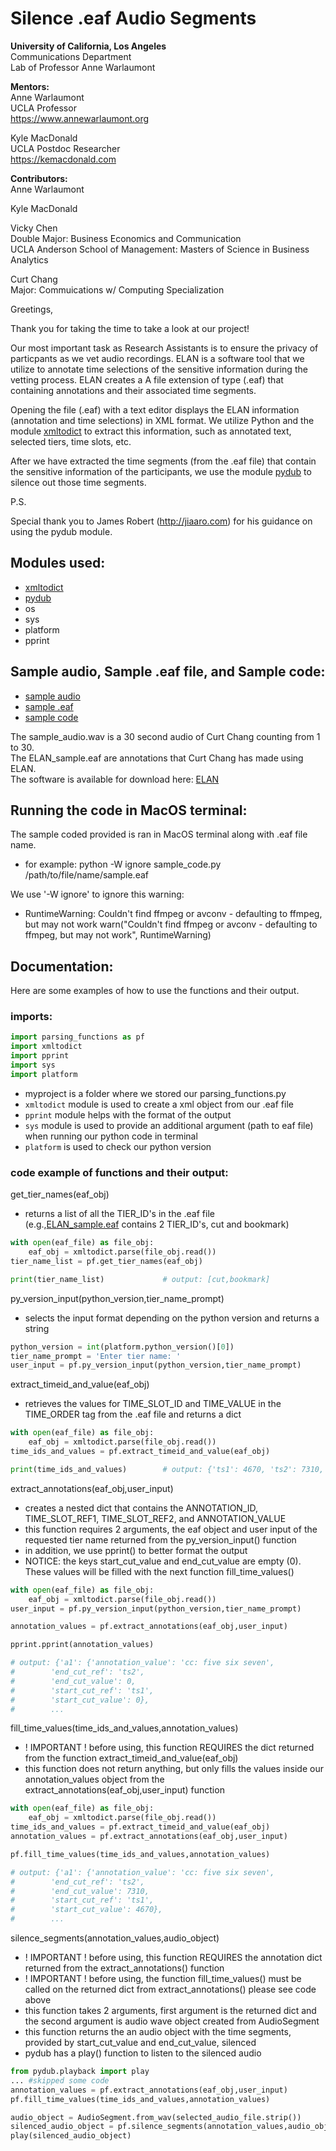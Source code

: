 # Silence .eaf Audio Segments

**University of California, Los Angeles**\
Communications Department\
Lab of Professor Anne Warlaumont

**Mentors:**\
Anne Warlaumont\
UCLA Professor\
https://www.annewarlaumont.org

Kyle MacDonald\
UCLA Postdoc Researcher\
https://kemacdonald.com

**Contributors:**\
Anne Warlaumont

Kyle MacDonald

Vicky Chen\
Double Major: Business Economics and Communication\
UCLA Anderson School of Management: Masters of Science in Business Analytics

Curt Chang\
Major: Commuications w/ Computing Specialization


Greetings,

Thank you for taking the time to take a look at our project!

Our most important task as Research Assistants is to ensure the privacy of particpants as we vet audio recordings.  ELAN is
a software tool that we utilize to annotate time selections of the sensitive information during the vetting process.  ELAN
creates a A file extension of type (.eaf) that containing annotations and their associated time segments.  

Opening the file (.eaf) with a text editor displays the ELAN information (annotation and time selections) in XML format.  We
utilize Python and the module [xmltodict](https://pypi.org/project/xmltodict/) to extract this information, such as annotated text, selected tiers, time slots, etc.  

After we have extracted the time segments (from the .eaf file) that contain the sensitive information of the
participants, we use the module [pydub](https://pypi.org/project/pydub/) to silence out those time segments.

P.S.

Special thank you to James Robert (http://jiaaro.com) for his guidance on using the pydub module.


## Modules used:
- [xmltodict](https://pypi.org/project/xmltodict/)
- [pydub](https://pypi.org/project/pydub/)
- os
- sys
- platform
- pprint

## Sample audio, Sample .eaf file, and Sample code:
- [sample audio](https://github.com/truc-c/Comm-Lab-Project/blob/master/sample_audio.wav)
- [sample .eaf](https://github.com/truc-c/Comm-Lab-Project/blob/master/ELAN_sample.eaf)
- [sample code](https://github.com/truc-c/Comm-Lab-Project/blob/master/sample_code.py)

The sample_audio.wav is a 30 second audio of Curt Chang counting from 1 to 30.\
The ELAN_sample.eaf are annotations that Curt Chang has made using ELAN.\
The software is available for download here: [ELAN](https://tla.mpi.nl/tools/tla-tools/elan/)

## Running the code in MacOS terminal:
The sample coded provided is ran in MacOS terminal along with .eaf file name.
- for example: python -W ignore sample_code.py /path/to/file/name/sample.eaf

We use '-W ignore' to ignore this warning:
-  RuntimeWarning: Couldn't find ffmpeg or avconv - defaulting to ffmpeg, but may not work
  warn("Couldn't find ffmpeg or avconv - defaulting to ffmpeg, but may not work", RuntimeWarning)



## Documentation:
Here are some examples of how to use the functions and their output.

### imports:
```python
import parsing_functions as pf
import xmltodict
import pprint
import sys
import platform
```

- myproject is a folder where we stored our parsing_functions.py
- `xmltodict` module is used to create a xml object from our .eaf file
- `pprint` module helps with the format of the output
- `sys` module is used to provide an additional argument (path to eaf file) when running our python code in terminal
- `platform` is used to check our python version

### code example of functions and their output:
get_tier_names(eaf_obj) 
- returns a list of all the TIER_ID's in the .eaf file\
(e.g.,[ELAN_sample.eaf](https://github.com/truc-c/Comm-Lab-Project/blob/master/ELAN_sample.eaf) contains 2 TIER_ID's, cut and bookmark)
```python
with open(eaf_file) as file_obj:
    eaf_obj = xmltodict.parse(file_obj.read())
tier_name_list = pf.get_tier_names(eaf_obj)

print(tier_name_list)             # output: [cut,bookmark]
```

py_version_input(python_version,tier_name_prompt) 
- selects the input format depending on the python version and returns a string
```python
python_version = int(platform.python_version()[0])
tier_name_prompt = 'Enter tier name: '
user_input = pf.py_version_input(python_version,tier_name_prompt)
```

extract_timeid_and_value(eaf_obj)
- retrieves the values for TIME_SLOT_ID and TIME_VALUE in the TIME_ORDER tag from the .eaf file and returns a dict
```python
with open(eaf_file) as file_obj:
    eaf_obj = xmltodict.parse(file_obj.read())
time_ids_and_values = pf.extract_timeid_and_value(eaf_obj)

print(time_ids_and_values)        # output: {'ts1': 4670, 'ts2': 7310, ...,'ts11': 25605, 'ts12': 28445}
```

extract_annotations(eaf_obj,user_input)
- creates a nested dict that contains the ANNOTATION_ID, TIME_SLOT_REF1, TIME_SLOT_REF2, and ANNOTATION_VALUE
- this function requires 2 arguments, the eaf object and user input of the requested tier name returned from the py_version_input() function
- in addition, we use pprint() to better format the output
- NOTICE: the keys start_cut_value and end_cut_value are empty (0).  These values will be filled with the next function fill_time_values() 
```python
with open(eaf_file) as file_obj:
    eaf_obj = xmltodict.parse(file_obj.read())
user_input = pf.py_version_input(python_version,tier_name_prompt)

annotation_values = pf.extract_annotations(eaf_obj,user_input)

pprint.pprint(annotation_values)

# output: {'a1': {'annotation_value': 'cc: five six seven',
#        'end_cut_ref': 'ts2',
#        'end_cut_value': 0,
#        'start_cut_ref': 'ts1',
#        'start_cut_value': 0},
#        ...
```

fill_time_values(time_ids_and_values,annotation_values)
- ! IMPORTANT ! before using, this function REQUIRES the dict returned from the function extract_timeid_and_value(eaf_obj)
- this function does not return anything, but only fills the values inside our annotation_values object from the extract_annotations(eaf_obj,user_input) function
```python
with open(eaf_file) as file_obj:
    eaf_obj = xmltodict.parse(file_obj.read())
time_ids_and_values = pf.extract_timeid_and_value(eaf_obj)
annotation_values = pf.extract_annotations(eaf_obj,user_input)

pf.fill_time_values(time_ids_and_values,annotation_values)

# output: {'a1': {'annotation_value': 'cc: five six seven',
#        'end_cut_ref': 'ts2',
#        'end_cut_value': 7310,
#        'start_cut_ref': 'ts1',
#        'start_cut_value': 4670},
#        ...
```

silence_segments(annotation_values,audio_object)
- ! IMPORTANT ! before using, this function REQUIRES the annotation dict returned from the extract_annotations() function
- ! IMPORTANT ! before using, the function fill_time_values() must be called on the returned dict from extract_annotations()
please see code above
- this function takes 2 arguments, first argument is the returned dict and the second argument is audio wave object created from AudioSegment
- this function returns the an audio object with the time segments, provided by start_cut_value and end_cut_value, silenced
- pydub has a play() function to listen to the silenced audio
```python
from pydub.playback import play
... #skipped some code
annotation_values = pf.extract_annotations(eaf_obj,user_input)
pf.fill_time_values(time_ids_and_values,annotation_values)

audio_object = AudioSegment.from_wav(selected_audio_file.strip())
silenced_audio_object = pf.silence_segments(annotation_values,audio_object)
play(silenced_audio_object)
```
